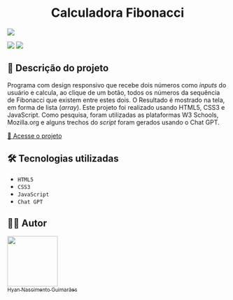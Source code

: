 <h1 align="center"> Calculadora Fibonacci </h1>

![](https://raw.githubusercontent.com/hyanguimaraes/Avaliacao_Glie/main/Calculadora_Fibonacci)

![](https://img.shields.io/github/forks/hyanguimaraes/Avaliacao_Glie?style=social) ![](https://img.shields.io/github/last-commit/hyanguimaraes/Avaliacao_Glie?style=plastic)

📝 Descrição do projeto
---
Programa com design responsivo que recebe dois números como _inputs_ do usuário e calcula, ao clique de um botão, todos os números da sequência de Fibonacci que existem entre estes dois. O Resultado é mostrado na tela, em forma de lista (_array_).
Este projeto foi realizado usando HTML5, CSS3 e JavaScript. Como pesquisa, foram utilizadas as plataformas W3 Schools, Mozilla.org e alguns trechos do _script_ foram gerados usando o Chat GPT.

[🔗 Acesse o projeto](https://hyanguimaraes.github.io/Avaliacao_Glie/)


🛠️ Tecnologias utilizadas
---
- ``HTML5``
- ``CSS3``
- ``JavaScript``
- ``Chat GPT``

✍🏻 Autor
---
 [<img src="https://avatars.githubusercontent.com/u/112709798?s=400&u=bf197a3880a44c701b3303e07c052a74cb8d96b1&v=4" width=115><br><sub>Hyan Nascimento Guimarães</sub>](https://github.com/hyanguimaraes)